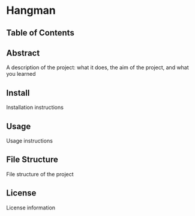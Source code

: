 # Hangman

## Table of Contents

## Abstract
A description of the project: what it does, the aim of the project, and what you learned

## Install
Installation instructions

## Usage
Usage instructions

## File Structure
File structure of the project

## License
License information